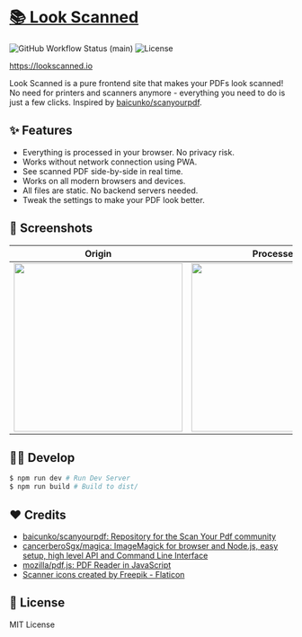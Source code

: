 # [📚 Look Scanned](https://lookscanned.io)

![GitHub Workflow Status (main)](https://img.shields.io/github/actions/workflow/status/rwv/lookscanned.io/ci.yml?branch=main)
![License](https://img.shields.io/github/license/rwv/lookscanned.io)

https://lookscanned.io

Look Scanned is a pure frontend site that makes your PDFs look scanned! No need for printers and scanners anymore - everything you need to do is just a few clicks. Inspired by [baicunko/scanyourpdf](https://github.com/baicunko/scanyourpdf).

## ✨ Features

* Everything is processed in your browser. No privacy risk.
* Works without network connection using PWA.
* See scanned PDF side-by-side in real time.
* Works on all modern browsers and devices.
* All files are static. No backend servers needed.
* Tweak the settings to make your PDF look better.

## 📸 Screenshots

| Origin | Processed |
|---|---|
| <img src="https://raw.githubusercontent.com/rwv/lookscanned.io/main/.github/images/ScreenshotOrigin.png" width="300px"> | <img src="https://raw.githubusercontent.com/rwv/lookscanned.io/main/.github/images/ScreenshotProcessed.png" width="300px"> |

## 🧑‍💻 Develop

```sh
$ npm run dev # Run Dev Server
$ npm run build # Build to dist/
```

## ♥ Credits

* [baicunko/scanyourpdf: Repository for the Scan Your Pdf community](https://github.com/baicunko/scanyourpdf)
* [cancerberoSgx/magica: ImageMagick for browser and Node.js, easy setup, high level API and Command Line Interface](https://github.com/cancerberoSgx/magica)
* [mozilla/pdf.js: PDF Reader in JavaScript](https://github.com/mozilla/pdf.js)
* [Scanner icons created by Freepik - Flaticon](https://www.flaticon.com/free-icons/scanner)

## 📝 License

MIT License
